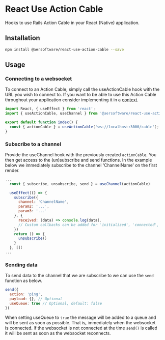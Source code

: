 # React Use Action Cable
Hooks to use Rails Action Cable in your React (Native) application.

## Installation
```bash
npm install @aersoftware/react-use-action-cable --save
```

## Usage

### Connecting to a websocket
To connect to an Action Cable, simply call the useActionCable hook with the URL you wish to connect to. If you want to be able to use this Action Cable throughout your application consider implementing it in a [context](https://reactjs.org/docs/context.html).
```js
import React, { useEffect } from 'react';
import { useActionCable, useChannel } from '@aersoftware/react-use-action-cable';

export default function index() {
  const { actionCable } = useActionCable('ws://localhost:3000/cable');
}
```

### Subscribe to a channel
Provide the useChannel hook with the previously created `actionCable`. You then get access to the (un)subscribe and send functions. In the example below we immediately subscribe to the channel 'ChannelName' on the first render.
```js
...
  const { subscribe, unsubscribe, send } = useChannel(actionCable)

  useEffect(() => {
    subscribe({
      channel: 'ChannelName',
      param2: '...',
      param3: '...'
    }, {
      received: (data) => console.log(data),
      // Custom callbacks can be added for 'initialized', 'connected', and 'disconnected' 
    })
    return () => {
      unsubscribe()
    }
  }, [])
...
```

### Sending data
To send data to the channel that we are subscribe to we can use the `send` function as below.
```js
send({
  action: 'ping',
  payload: {}, // Optional
  useQueue: true // Optional, default: false
})
```

When setting useQueue to `true` the message will be added to a queue and will be sent as soon as possible. That is, immediately when the websocket is connected. If the websocket is not connected at the time `send()` is called it will be sent as soon as the websocket reconnects.
